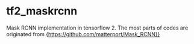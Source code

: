 # tf2_maskrcnn

Mask RCNN implementation in tensorflow 2.
The most parts of codes are originated from {https://github.com/matterport/Mask_RCNN}}
